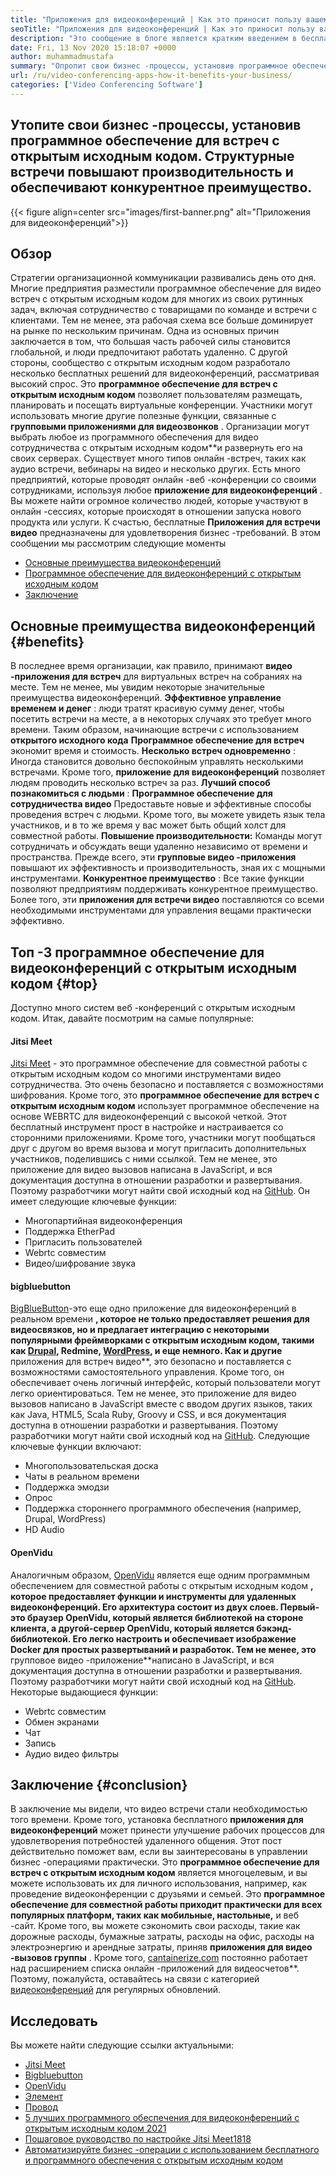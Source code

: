 ```yaml
---
title: "Приложения для видеоконференций | Как это приносит пользу вашему бизнесу" 
seoTitle: "Приложения для видеоконференций | Как это приносит пользу вашему бизнесу" 
description: "Это сообщение в блоге является кратким введением в бесплатные приложения для видеоконференций. Это бесплатное программное обеспечение для совместной работы предоставляет широкий спектр функций для групповых встреч." 
date: Fri, 13 Nov 2020 15:18:07 +0000
author: muhammadmustafa
summary: "Опропит свои бизнес -процессы, установив программное обеспечение для встреч с открытым исходным кодом. Структурные встречи повышают производительность и обеспечивают конкурентное преимущество." 
url: /ru/video-conferencing-apps-how-it-benefits-your-business/
categories: ['Video Conferencing Software']
---
```


## Утопите свои бизнес -процессы, установив программное обеспечение для встреч с открытым исходным кодом. Структурные встречи повышают производительность и обеспечивают конкурентное преимущество.

{{< figure align=center src="images/first-banner.png" alt="Приложения для видеоконференций">}}


## Обзор
Стратегии организационной коммуникации развивались день ото дня. Многие предприятия разместили программное обеспечение для видео встреч с открытым исходным кодом для многих из своих рутинных задач, включая сотрудничество с товарищами по команде и встречи с клиентами. Тем не менее, эта рабочая схема все больше доминирует на рынке по нескольким причинам. Одна из основных причин заключается в том, что большая часть рабочей силы становится глобальной, и люди предпочитают работать удаленно. С другой стороны, сообщество с открытым исходным кодом разработало несколько бесплатных решений для видеоконференций, рассматривая высокий спрос. Это  **программное обеспечение для встреч с открытым исходным кодом** позволяет пользователям размещать, планировать и посещать виртуальные конференции. Участники могут использовать многие другие полезные функции, связанные с **групповыми приложениями для видеозвонков**  . Организации могут выбрать любое из программного обеспечения для видео сотрудничества с открытым исходным кодом**и развернуть его на своих серверах. Существует много типов онлайн -встреч, таких как аудио встречи, вебинары на видео и несколько других.
Есть много предприятий, которые проводят онлайн -веб -конференции со своими сотрудниками, используя любое  **приложение для видеоконференций** . Вы можете найти огромное количество людей, которые участвуют в онлайн -сессиях, которые происходят в отношении запуска нового продукта или услуги. К счастью, бесплатные **Приложения для встречи видео**  предназначены для удовлетворения бизнес -требований. В этом сообщении мы рассмотрим следующие моменты
  * [][1][Основные преимущества видеоконференций][2]
  * [Программное обеспечение для видеоконференций с открытым исходным кодом][3]
  * [Заключение][4]

## Основные преимущества видеоконференций {#benefits}

В последнее время организации, как правило, принимают  **видео -приложения для встреч**  для виртуальных встреч на собраниях на месте. Тем не менее, мы увидим некоторые значительные преимущества видеоконференций.
 **Эффективное управление временем и денег** : люди тратят красивую сумму денег, чтобы посетить встречи на месте, а в некоторых случаях это требует много времени. Таким образом, начинающие встречи с использованием **открытого исходного кода**  **Программное обеспечение для встреч**  экономит время и стоимость.
 **Несколько встреч одновременно** : Иногда становится довольно беспокойным управлять несколькими встречами. Кроме того, **приложение для видеоконференций** позволяет людям проводить несколько встреч за раз.
 **Лучший способ познакомиться с людьми** : **Программное обеспечение для сотрудничества видео** Предоставьте новые и эффективные способы проведения встреч с людьми. Кроме того, вы можете увидеть язык тела участников, и в то же время у вас может быть общий холст для совместной работы.
 **Повышение производительности:**  Команды могут сотрудничать и обсуждать вещи удаленно независимо от времени и пространства. Прежде всего, эти **групповые видео -приложения** повышают их эффективность и производительность, зная их с мощными инструментами.
 **Конкурентное преимущество** : Все такие функции позволяют предприятиям поддерживать конкурентное преимущество. Более того, эти **приложения для встречи видео** поставляются со всеми необходимыми инструментами для управления вещами практически эффективно.

## Топ -3 программное обеспечение для видеоконференций с открытым исходным кодом {#top}

Доступно много систем веб -конференций с открытым исходным кодом. Итак, давайте посмотрим на самые популярные:

#### Jitsi Meet
[Jitsi Meet][5] - это программное обеспечение для совместной работы с открытым исходным кодом со многими инструментами видео сотрудничества. Это очень безопасно и поставляется с возможностями шифрования. Кроме того, это  **программное обеспечение для встреч с открытым исходным кодом**  использует программное обеспечение на основе WEBRTC для видеоконференций с высокой четкой. Этот бесплатный инструмент прост в настройке и настраивается со сторонними приложениями. Кроме того, участники могут пообщаться друг с другом во время вызова и могут пригласить дополнительных участников, поделившись с ними ссылкой. Тем не менее, это приложение для видео вызовов написана в JavaScript, и вся документация доступна в отношении разработки и развертывания. Поэтому разработчики могут найти свой исходный код на [GitHub][6]. Он имеет следующие ключевые функции:
  * Многопартийная видеоконференция
  * Поддержка EtherPad
  * Пригласить пользователей
  * Webrtc совместим
  * Видео/шифрование звука

#### bigbluebutton
[BigBlueButton][7]-это еще одно приложение для видеоконференций в реальном времени  **, которое не только предоставляет решения для видеосвязков, но и предлагает интеграцию с некоторыми популярными фреймворками с открытым исходным кодом, такими как [Drupal][8], Redmine, [WordPress][9], и еще немного. Как и другие**  приложения для встреч видео**, это безопасно и поставляется с возможностями самостоятельного управления. Кроме того, он обеспечивает очень логичный интерфейс, который пользователи могут легко ориентироваться. Тем не менее, это приложение для видео вызовов написано в JavaScript вместе с вводом других языков, таких как Java, HTML5, Scala Ruby, Groovy и CSS, и вся документация доступна в отношении разработки и развертывания. Поэтому разработчики могут найти свой исходный код на [GitHub][10]. Следующие ключевые функции включают:
  * Многопользовательская доска
  * Чаты в реальном времени
  * Поддержка эмодзи
  * Опрос
  * Поддержка стороннего программного обеспечения (например, Drupal, WordPress)
  * HD Audio

#### OpenVidu
Аналогичным образом, [OpenVidu][11] является еще одним программным обеспечением для совместной работы с открытым исходным кодом  **, которое предоставляет функции и инструменты для удаленных видеоконференций. Его архитектура состоит из двух слоев. Первый-это браузер OpenVidu, который является библиотекой на стороне клиента, а другой-сервер OpenVidu, который является бэкэнд-библиотекой. Его легко настроить и обеспечивает изображение Docker для простых развертываний и разработок. Тем не менее, это**  групповое видео -приложение**написано в JavaScript, и вся документация доступна в отношении разработки и развертывания. Поэтому разработчики могут найти свой исходный код на [GitHub][12]. Некоторые выдающиеся функции:
  * Webrtc совместим
  * Обмен экранами
  * Чат
  * Запись
  * Аудио видео фильтры

## Заключение {#conclusion}

В заключение мы видели, что видео встречи стали необходимостью того времени. Кроме того, установка бесплатного  **приложения для видеоконференций** может принести улучшение рабочих процессов для удовлетворения потребностей удаленного общения. Этот пост действительно поможет вам, если вы заинтересованы в управлении бизнес -операциями практически. Это  **программное обеспечение для встреч с открытым исходным кодом**  является многоцелевым, и вы можете использовать их для личного использования, например, как проведение видеоконференции с друзьями и семьей. Это  **программное обеспечение для совместной работы приходит практически для всех популярных платформ, таких как мобильные, настольные,**  и веб -сайт. Кроме того, вы можете сэкономить свои расходы, такие как дорожные расходы, бумажные затраты, расходы на офис, расходы на электроэнергию и арендные затраты, приняв **приложения для видео -вызовов группы**  .
Кроме того, [cantainerize.com][13] постоянно работает над расширением списка онлайн -приложений для видеосчетов**. Поэтому, пожалуйста, оставайтесь на связи с категорией [видеоконференций][14] для регулярных обновлений.

## Исследовать
Вы можете найти следующие ссылки актуальными:
  * [Jitsi Meet][5]
  * [Bigbluebutton][7]
  * [OpenVidu][11]
  * [Элемент][15]
  * [Провод][16]
  * [5 лучших программного обеспечения для видеоконференций с открытым исходным кодом 2021][17]
  * [Пошаговое руководство по настройке Jitsi Meet][18][18][18][18]
  * [Автоматизируйте бизнес -операции с использованием бесплатного и программного обеспечения с открытым исходным кодом][19]



 [1]: #why
 [2]: #benefits
 [3]: #top
 [4]: #conclusion
 [5]: https://products.containerize.com/video-conferencing/jitsi
 [6]: https://github.com/jitsi/jitsi-meet
 [7]: https://products.containerize.com/video-conferencing/bigbluebutton
 [8]: https://products.containerize.com/content-management/drupal/
 [9]: https://products.containerize.com/blogging/wordpress/
 [10]: https://github.com/bigbluebutton/bigbluebutton
 [11]: https://products.containerize.com/video-conferencing/openvidu
 [12]: https://github.com/OpenVidu/openvidu
 [13]: https://www.containerize.com/
 [14]: https://products.containerize.com/video-conferencing/
 [15]: https://products.containerize.com/video-conferencing/element
 [16]: https://products.containerize.com/video-conferencing/wire
 [17]: https://blog.containerize.com/video-conferencing-software/top-5-open-source-video-conferencing-software-of-2021/
 [18]: https://blog.containerize.com/video-conferencing-software/how-to-set-up-open-source-jitsi-meet/
 [19]: https://blog.containerize.com/blogging/automate-business-operations-using-open-source-software/

